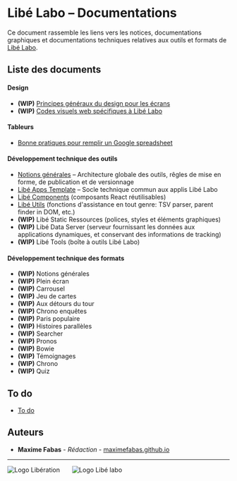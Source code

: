 # Libé Labo – Documentations

Ce document rassemble les liens vers les notices, documentations graphiques et documentations techniques relatives aux outils et formats de [Libé Labo](https://www.liberation.fr/libe-labo-data-nouveaux-formats,100538).

## Liste des documents

#### Design

- **(WIP)** [Principes généraux du design pour les écrans](https://github.com/libe-max/libe-docs/blob/master/design-for-screens.md)
- **(WIP)** [Codes visuels web spécifiques à Libé Labo](https://github.com/libe-max/libe-docs/blob/master/libe-labo-style-guide.md)

#### Tableurs

- [Bonne pratiques pour remplir un Google spreadsheet](https://github.com/libe-max/libe-docs/blob/master/spreadsheets.md)

#### Développement technique des outils

- [Notions générales](https://github.com/libe-max/libe-docs/blob/master/technical-guidelines-overview.md) – Architecture globale des outils, rêgles de mise en forme, de publication et de versionnage
- [Libé Apps Template](https://github.com/libe-max/libe-apps-template/blob/master/README.md) – Socle technique commun aux applis Libé Labo
- [Libé Components](https://github.com/libe-max/libe-components/blob/master/README.md) (composants React réutilisables)
- [Libé Utils](https://github.com/libe-max/libe-utils/blob/master/README.md) (fonctions d'assistance en tout genre: TSV parser, parent finder in DOM, etc.)
- **(WIP)** Libé Static Ressources (polices, styles et éléments graphiques)
- **(WIP)** Libé Data Server (serveur fournissant les données aux applications dynamiques, et conservant des informations de tracking)
- **(WIP)** Libé Tools (boîte à outils Libé Labo)

#### Développement technique des formats

- **(WIP)** Notions générales
- **(WIP)** Plein écran
- **(WIP)** Carrousel
- **(WIP)** Jeu de cartes
- **(WIP)** Aux détours du tour
- **(WIP)** Chrono enquêtes
- **(WIP)** Paris populaire
- **(WIP)** Histoires parallèles
- **(WIP)** Searcher
- **(WIP)** Pronos
- **(WIP)** Bowie
- **(WIP)** Témoignages
- **(WIP)** Chrono
- **(WIP)** Quiz

## To do
- [To do](https://github.com/libe-max/libe-docs/blob/master/roadmap.md)

## Auteurs

- **Maxime Fabas** - _Rédaction_ - [maximefabas.github.io](https://maximefabas.github.io)

___
![Logo Libération](https://www.liberation.fr/apps/static/assets/liberation-logo_raster_64.png)       ![Logo Libé labo](https://www.liberation.fr/apps/static/assets/libe-labo-logo_raster_64.png)
